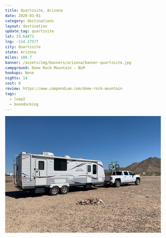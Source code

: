 ```yaml
---
title: Quartzsite, Arizona
date: 2020-03-01
category: destinations
layout: destination
update_tag: quartzsite
lat: 33.64871
lng: -114.27577
city: Quartzsite
state: Arizona
miles: 108.7
banner: /assets/img/banners/arizona/banner-quartzsite.jpg
campground: Dome Rock Mountain - BLM
hookups: None
nights: 14
cost: 0
review: https://www.campendium.com/dome-rock-mountain
tags:
  - loop2
  - boondocking
---
```


<img src="/assets/img/destinations/arizona/quartzsite.jpg">
